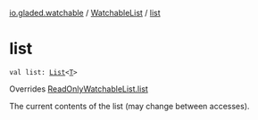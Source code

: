 [io.gladed.watchable](../index.md) / [WatchableList](index.md) / [list](./list.md)

# list

`val list: `[`List`](https://kotlinlang.org/api/latest/jvm/stdlib/kotlin.collections/-list/index.html)`<`[`T`](index.md#T)`>`

Overrides [ReadOnlyWatchableList.list](../-read-only-watchable-list/list.md)

The current contents of the list (may change between accesses).

